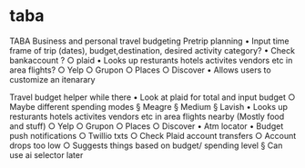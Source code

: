 # taba
TABA Business and personal travel budgeting
Pretrip planning
	• Input time frame of trip (dates), budget,destination, desired activity category?
	• Check bankaccount ?
		○ plaid
	• Looks up resturants hotels activites vendors etc in area flights?
		○ Yelp
		○ Grupon
		○ Places
		○ Discover
	• Allows users to customize an itenarary
	 
Travel budget helper while there
	• Look at plaid for total and input budget 
		○ Maybe different spending modes
			§ Meagre
			§ Medium
			§ Lavish
	• Looks up resturants hotels activites vendors etc in area flights nearby (Mostly food and stuff)
		○ Yelp
		○ Grupon
		○ Places
		○ Discover
	• Atm locator
	• Budget push notifications
		○ Twillio txts
		○ Check Plaid account transfers
		○ Account drops too low
		○ Suggests things based on budget/ spending level
			§ Can use ai selector later
		
